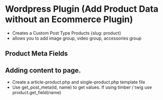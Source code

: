# Wordpress Plugin (Add Product Data without an Ecommerce Plugin)

* Creates a Custom Post Type Products {slug: product}
* allows you to add image group, video group, accessories group


## Product Meta Fields

## Adding content to page.

* Create a article-product.php and single-product.php template file
* Use get_post_meta(id, name) to get values. If using timber / twig use product.get_field(name)

